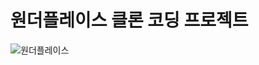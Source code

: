 # 원더플레이스 클론 코딩 프로젝트

![원더플레이스](https://github.com/user-attachments/assets/84e17470-b835-444f-bc76-dbe3840bedbb)
